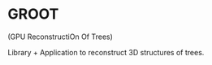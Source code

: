 # GROOT

(GPU ReconstructiOn Of Trees)

Library + Application to reconstruct 3D structures of trees.
